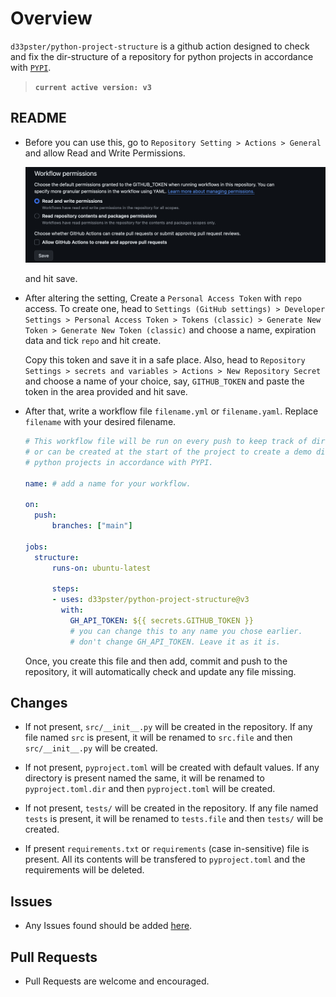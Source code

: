 # Overview

`d33pster/python-project-structure` is a github action designed to check and fix the dir-structure of a repository for python projects in accordance with [`PYPI`](https://pypi.org).

> **`current active version: v3`**

## README

* Before you can use this, go to `Repository Setting > Actions > General` and allow Read and Write Permissions.

  ![Read and Write Permission Image](assets/perms.png)

  and hit save.

* After altering the setting, Create a `Personal Access Token` with `repo` access. To create one, head to `Settings (GitHub settings) > Developer Settings > Personal Access Token > Tokens (classic) > Generate New Token > Generate New Token (classic)` and choose a name, expiration data and tick `repo` and hit create.

  Copy this token and save it in a safe place. Also, head to `Repository Settings > secrets and variables > Actions > New Repository Secret` and choose a name of your choice, say, `GITHUB_TOKEN` and paste the token in the area provided and hit save.

* After that, write a workflow file `filename.yml` or `filename.yaml`. Replace `filename` with your desired filename.

  ```yaml
  # This workflow file will be run on every push to keep track of dir-structure 
  # or can be created at the start of the project to create a demo dir-structure for
  # python projects in accordance with PYPI.

  name: # add a name for your workflow.

  on:
    push:
        branches: ["main"]

  jobs:
    structure:
        runs-on: ubuntu-latest

        steps:
        - uses: d33pster/python-project-structure@v3
          with:
            GH_API_TOKEN: ${{ secrets.GITHUB_TOKEN }} 
            # you can change this to any name you chose earlier.
            # don't change GH_API_TOKEN. Leave it as it is.
  ```

  Once, you create this file and then add, commit and push to the repository, it will automatically check and update any file missing.

## Changes

* If not present, `src/__init__.py` will be created in the repository. If any file named `src` is present, it will be renamed to `src.file` and then `src/__init__.py` will be created.

* If not present, `pyproject.toml` will be created with default values. If any directory is present named the same, it will be renamed to `pyproject.toml.dir` and then `pyproject.toml` will be created.

* If not present, `tests/` will be created in the repository. If any file named `tests` is present, it will be renamed to `tests.file` and then `tests/` will be created.

* If present `requirements.txt` or `requirements` (case in-sensitive) file is present. All its contents will be transfered to `pyproject.toml` and the requirements will be deleted.

## Issues

* Any Issues found should be added [here](https://github.com/d33pster/python-project-structure/issues).

## Pull Requests

* Pull Requests are welcome and encouraged.

